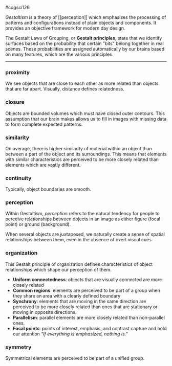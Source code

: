 #cogsci126 

*Gestaltism* is a theory of [[perception]] which emphasizes the processing of patterns and configurations instead of plain objects and components. It provides an objective framework for modern day design.

The Gestalt Laws of Grouping, or **Gestalt principles**, state that we identify surfaces based on the probability that certain "bits" belong together in real scenes. These probabilities are assigned automatically by our brains based on many features, which are the various principles.

---
### proximity
We see objects that are close to each other as more related than objects that are far apart. Visually, distance defines relatedness.

### closure
Objects are bounded volumes which must have closed outer contours. This assumption that our brain makes allows us to fill in images with missing data to form complete expected patterns.

### similarity
On average, there is higher similarity of material within an object than between a part of the object and its surroundings. This means that elements with similar characteristics are perceived to be more closely related than elements which are vastly different.

### continuity
Typically, object boundaries are smooth. 

### perception
Within Gestaltism, *perception* refers to the natural tendency for people to perceive relationships between objects in an image as either figure (focal point) or ground (background).

When several objects are juxtaposed, we naturally create a sense of spatial relationships between them, even in the absence of overt visual cues.

### organization
This Gestalt principle of organization defines characteristics of object relationships which shape our perception of them. 
- **Uniform connectedness**: objects that are visually connected are more closely related
- **Common regions**: elements are perceived to be part of a group when they share an area with a clearly defined boundary
- **Synchrony**: elements that are moving in the same direction are perceived to be more closely related than ones that are stationary or moving in opposite directions.
- **Parallelism**: parallel elements are more closely related than non-parallel ones.
- **Focal points**: points of interest, emphasis, and contrast capture and hold our attention
			*"If everything is emphasized, nothing is."*
### symmetry
Symmetrical elements are perceived to be part of a unified group.